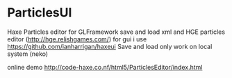 ParticlesUI
===========
Haxe Particles editor for GLFramework
save and load xml and HGE particles editor
(http://hge.relishgames.com/)
for gui i use https://github.com/ianharrigan/haxeui
Save and load only work on local system (neko)

online demo
http://code-haxe.co.nf/html5/ParticlesEditor/index.html